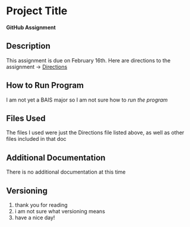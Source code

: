 # Project Title
**GitHub Assignment**
## Description
This assignment is due on February 16th. Here are directions to the assignment -> [Directions](https://uiowa.instructure.com/courses/203279/assignments/1856839)
## How to Run Program
I am not yet a BAIS major so I am not sure how to *run the program*
## Files Used
The files I used were just the Directions file listed above, as well as other files included in that doc
## Additional Documentation
There is no additional documentation at this time
## Versioning
1. thank you for reading
2. i am not sure what versioning means
3. have a nice day!

